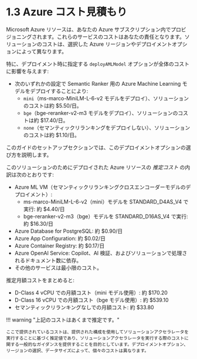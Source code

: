 # 1.3 Azure コスト見積もり

Microsoft Azure リソースは、あなたの Azure サブスクリプション内でプロビジョニングされます。これらのサービスのコストはあなたの責任となります。ソリューションのコストは、選択した Azure リージョンやデプロイメントオプションによって異なります。

特に、デプロイメント時に指定する `deployAMLModel` オプションが全体のコストに影響を与えます:

- 次のいずれかの設定で Semantic Ranker 用の Azure Machine Learning モデルをデプロイすることにより:
    - `mini`（ms-marco-MiniLM-L-6-v2 モデルをデプロイ）、ソリューションのコストは約 $5.50/日。
    - `bge`（bge-reranker-v2-m3 モデルをデプロイ）、ソリューションのコストは約 $17.40/日。
    - `none`（セマンティックリランキングをデプロイしない）、ソリューションのコストは約 $1.10/日。

このガイドのセットアップセクションでは、このデプロイメントオプションの選び方を説明します。

このソリューションのためにデプロイされた Azure リソースの _推定コスト_ の内訳は次のとおりです:

- Azure ML VM（セマンティックリランキングクロスエンコーダーモデルのデプロイメント）:
    - ms-marco-MiniLM-L-6-v2（mini）モデルを STANDARD_D4AS_V4 で実行: 約 $4.40/日
    - bge-reranker-v2-m3（bge）モデルを STANDARD_D16AS_V4 で実行: 約 $16.30/日
- Azure Database for PostgreSQL: 約 $0.90/日
- Azure App Configuration: 約 $0.02/日
- Azure Container Registry: 約 $0.17/日
- Azure OpenAI Service: Copilot、AI 検証、およびソリューションで処理されるドキュメント数に依存。
- その他のサービスは最小限のコスト。

推定月額コストをまとめると:

- D-Class 4 vCPU での月額コスト（mini モデル使用）: 約 $170.20
- D-Class 16 vCPU での月額コスト（bge モデル使用）: 約 $539.10
- セマンティックリランキングなしでの月額コスト: 約 $33.80

!!! warning "上記のコストはあくまで推定です。"

    ここで提供されているコストは、提供された構成を使用してソリューションアクセラレータを実行することに基づく推定値であり、ソリューションアクセラレータを実行する際のコストに関する一般的なガイダンスを提供することを目的としています。デプロイメントオプション、リージョンの選択、データサイズによって、個々のコストは異なります。
